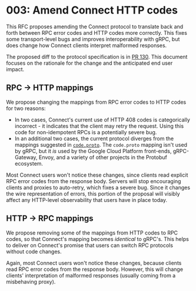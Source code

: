 # 003: Amend Connect HTTP codes

This RFC proposes amending the Connect protocol to translate back and forth
between RPC error codes and HTTP codes more correctly. This fixes some
transport-level bugs and improves interoperability with gRPC, but does change
how Connect clients interpret malformed responses.

The proposed diff to the protocol specification is in [PR 130][pr130]. This
document focuses on the rationale for the change and the anticipated end user
impact.

## RPC &rarr; HTTP mappings

We propose changing the mappings from RPC error codes to HTTP codes for two
reasons:

* In two cases, Connect's current use of HTTP 408 codes is categorically
  incorrect - it indicates that the client may retry the request. Using this
  code for non-idempotent RPCs is a potentially severe bug.
* In an additional two cases, the current protocol diverges from the mappings
  suggested in [`code.proto`][code.proto]. The `code.proto` mapping isn't used
  by gRPC, but it _is_ used by the Google Cloud Platform front-ends,
  gRPC-Gateway, Envoy, and a variety of other projects in the Protobuf
  ecosystem.

Most Connect users won't notice these changes, since clients read explicit RPC
error codes from the response body. Servers will stop encouraging clients and
proxies to auto-retry, which fixes a severe bug. Since it changes the wire
representation of errors, this portion of the proposal will visibly affect any
HTTP-level observability that users have in place today.

## HTTP &rarr; RPC mappings

We propose removing some of the mappings from HTTP codes to RPC codes, so that
Connect's mapping becomes _identical_ to gRPC's. This helps to deliver on
Connect's promise that users can switch RPC protocols without code changes.

Again, most Connect users won't notice these changes, because clients read RPC
error codes from the response body. However, this will change clients'
interpretation of malformed responses (usually coming from a misbehaving
proxy).

[code.proto]: https://github.com/googleapis/googleapis/blob/master/google/rpc/code.proto
[pr130]: https://github.com/connectrpc/connectrpc.com/pull/130
